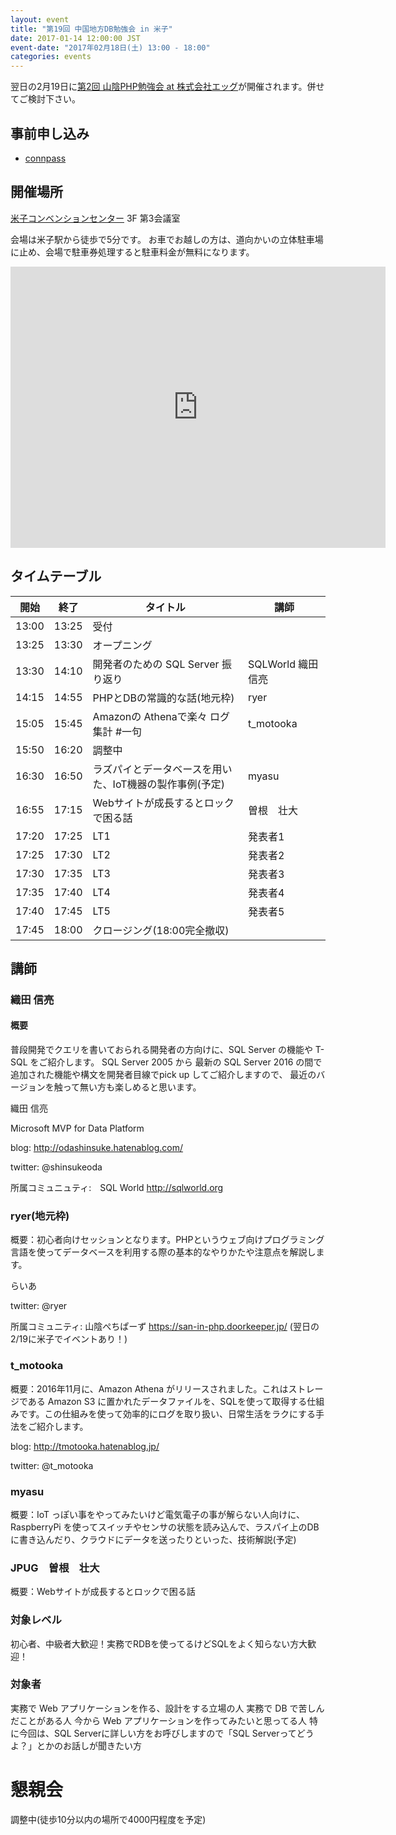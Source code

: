```yaml
---
layout: event
title: "第19回 中国地方DB勉強会 in 米子"
date: 2017-01-14 12:00:00 JST
event-date: "2017年02月18日(土) 13:00 - 18:00"
categories: events
---
```


翌日の2月19日に[第2回 山陰PHP勉強会 at 株式会社エッグ](https://san-in-php.doorkeeper.jp/events/56047)が開催されます。併せてご検討下さい。

## 事前申し込み

* [connpass](https://dbstudychugoku.connpass.com/event/46019/)

## 開催場所　

[米子コンベンションセンター](http://www.bigship.or.jp/) 3F 第3会議室

会場は米子駅から徒歩で5分です。
お車でお越しの方は、道向かいの立体駐車場に止め、会場で駐車券処理すると駐車料金が無料になります。

<iframe src="https://www.google.com/maps/embed?pb=!1m18!1m12!1m3!1d3251.363013268826!2d133.33099231525165!3d35.42103648025579!2m3!1f0!2f0!3f0!3m2!1i1024!2i768!4f13.1!3m3!1m2!1s0x0%3A0x0!2zMzXCsDI1JzE1LjciTiAxMzPCsDE5JzU5LjUiRQ!5e0!3m2!1sja!2sjp!4v1462938069075" width="600" height="450" frameborder="0" style="border:0" allowfullscreen></iframe>

## タイムテーブル

開始 | 終了| タイトル| 講師
---|------------- | ------------- | ---------------
13:00|13:25|受付
13:25|13:30|オープニング
13:30|14:10|開発者のための SQL Server 振り返り|SQLWorld 織田　信亮|
14:15|14:55|PHPとDBの常識的な話(地元枠)|ryer|
15:05|15:45|Amazonの Athenaで楽々 ログ集計 #一句|t_motooka|
15:50|16:20|調整中||
16:30|16:50|ラズパイとデータベースを用いた、IoT機器の製作事例(予定)|myasu|
16:55|17:15|Webサイトが成長するとロックで困る話|曽根　壮大|
17:20|17:25|LT1|発表者1|
17:25|17:30|LT2|発表者2|
17:30|17:35|LT3|発表者3|
17:35|17:40|LT4|発表者4|
17:40|17:45|LT5|発表者5|
17:45|18:00|クロージング(18:00完全撤収)

## 講師

### 織田 信亮

#### 概要

普段開発でクエリを書いておられる開発者の方向けに、SQL Server の機能や T-SQL をご紹介します。
SQL Server 2005 から 最新の SQL Server 2016 の間で追加された機能や構文を開発者目線でpick up してご紹介しますので、
最近のバージョンを触って無い方も楽しめると思います。

織田 信亮

Microsoft MVP for Data Platform

blog: http://odashinsuke.hatenablog.com/

twitter: @shinsukeoda

所属コミュニュティ:　SQL World http://sqlworld.org

### ryer(地元枠)

概要：初心者向けセッションとなります。PHPというウェブ向けプログラミング言語を使ってデータベースを利用する際の基本的なやりかたや注意点を解説します。

らいあ

twitter: @ryer

所属コミュニティ: 山陰ぺちぱーず https://san-in-php.doorkeeper.jp/
(翌日の2/19に米子でイベントあり！)

### t_motooka

概要：2016年11月に、Amazon Athena がリリースされました。これはストレージである Amazon S3 に置かれたデータファイルを、SQLを使って取得する仕組みです。この仕組みを使って効率的にログを取り扱い、日常生活をラクにする手法をご紹介します。

blog: http://tmotooka.hatenablog.jp/

twitter: @t_motooka

### myasu

概要：IoT っぽい事をやってみたいけど電気電子の事が解らない人向けに、RaspberryPi を使ってスイッチやセンサの状態を読み込んで、ラスパイ上のDBに書き込んだり、クラウドにデータを送ったりといった、技術解説(予定)

### JPUG　曽根　壮大

概要：Webサイトが成長するとロックで困る話

### 対象レベル

初心者、中級者大歓迎！実務でRDBを使ってるけどSQLをよく知らない方大歓迎！

### 対象者

実務で Web アプリケーションを作る、設計をする立場の人
実務で DB で苦しんだことがある人
今から Web アプリケーションを作ってみたいと思ってる人
特に今回は、SQL Serverに詳しい方をお呼びしますので「SQL Serverってどうよ？」とかのお話しが聞きたい方


# 懇親会

調整中(徒歩10分以内の場所で4000円程度を予定)
